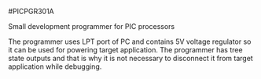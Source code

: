 <!--- PrjInfo ---> <!--- Please remove this line after manually editing --->
<!--- 00a56be08b96043df9e37d6aff7b6990 --->
<!--- Created:20170111-16:38: ---> 
<!--- Author:Mlab: ---> 
<!--- AuthorEmail:mlab@mlab.cz: ---> 
<!--- Tags:imported: ---> 
<!--- Ust:None: ---> 
<!--- Name:PICPGR301A: --->
#PICPGR301A 
<!--- LongName --->
Small development programmer for PIC processors
<!--- ELongName ---> 

<!--- Lead --->
The programmer uses LPT port of PC and contains 5V voltage regulator so it can be used 
  for powering target application. The programmer has tree state outputs and that is why it is 
  not necessary to disconnect it from target application while debugging.
<!--- ELead ---> 


​
​
<!--- Description --->
<!--- EDescription --->
<!--- Content --->
<!--- EContent --->
            